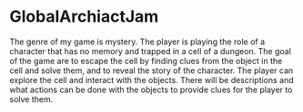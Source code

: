 # GlobalArchiactJam

The genre of my game is mystery. The player is playing the role of a character that has no memory and trapped in a cell of a dungeon. The goal of the game are to escape the cell by finding clues from the object in the cell and solve them, and to reveal the story of the character. The player can explore the cell and interact with the objects. There will be descriptions and what actions can be done with the objects to provide clues for the player to solve them.
